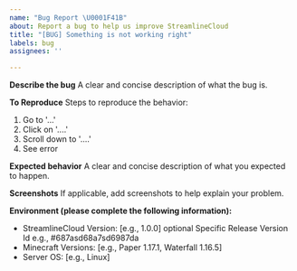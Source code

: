 ```yaml
---
name: "Bug Report \U0001F41B"
about: Report a bug to help us improve StreamlineCloud
title: "[BUG] Something is not working right"
labels: bug
assignees: ''

---
```


**Describe the bug**
A clear and concise description of what the bug is.

**To Reproduce**
Steps to reproduce the behavior:
1. Go to '...'
2. Click on '....'
3. Scroll down to '....'
4. See error

**Expected behavior**
A clear and concise description of what you expected to happen.

**Screenshots**
If applicable, add screenshots to help explain your problem.

**Environment (please complete the following information):**
- StreamlineCloud Version: [e.g., 1.0.0] optional Specific Release Version Id e.g., #687asd68a7sd6987da
- Minecraft Versions: [e.g., Paper 1.17.1, Waterfall 1.16.5]
- Server OS: [e.g., Linux]
